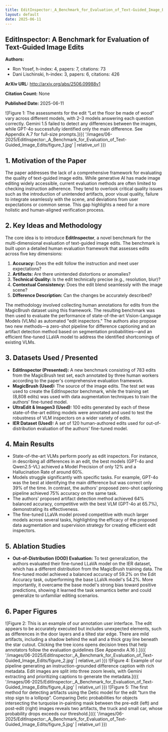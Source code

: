 ```yaml
---
title: EditInspector:_A_Benchmark_for_Evaluation_of_Text-Guided_Image_Edits
layout: default
date: 2025-06-11
---
```

## EditInspector: A Benchmark for Evaluation of Text-Guided Image Edits
**Authors:**
- Ron Yosef, h-index: 4, papers: 7, citations: 73
- Dani Lischinski, h-index: 3, papers: 6, citations: 426

**ArXiv URL:** http://arxiv.org/abs/2506.09988v1

**Citation Count:** None

**Published Date:** 2025-06-11

![Figure 1: The assessments for the edit “Let the floor be made of wood” vary across different models, with 2–3 models answering each question correctly. Gemini 1.5 failed to detect any differences between the images, while GPT-4o successfully identified only the main difference. See Appendix A.7 for full-size prompts.]({{ '/images/06-2025/EditInspector:_A_Benchmark_for_Evaluation_of_Text-Guided_Image_Edits/figure_1.jpg' | relative_url }})
## 1. Motivation of the Paper
The paper addresses the lack of a comprehensive framework for evaluating the quality of text-guided image edits. While generative AI has made image editing widely accessible, current evaluation methods are often limited to checking instruction adherence. They tend to overlook critical quality issues such as the introduction of unintended artifacts, poor visual quality, failure to integrate seamlessly with the scene, and deviations from user expectations or common sense. This gap highlights a need for a more holistic and human-aligned verification process.

## 2. Key Ideas and Methodology
The core idea is to introduce **EditInspector**, a novel benchmark for the multi-dimensional evaluation of text-guided image edits. The benchmark is built upon a detailed human evaluation framework that assesses edits across five key dimensions:
1.  **Accuracy:** Does the edit follow the instruction and meet user expectations?
2.  **Artifacts:** Are there unintended distortions or anomalies?
3.  **Technical Quality:** Is the edit technically precise (e.g., resolution, blur)?
4.  **Contextual Consistency:** Does the edit blend seamlessly with the image scene?
5.  **Difference Description:** Can the changes be accurately described?

The methodology involved collecting human annotations for edits from the MagicBrush dataset using this framework. The resulting benchmark was then used to evaluate the performance of state-of-the-art Vision-Language Models (VLMs) as automated "edit inspectors." The authors also propose two new methods—a zero-shot pipeline for difference captioning and an artifact detection method based on segmentation probabilities—and an efficient fine-tuned LLaVA model to address the identified shortcomings of existing VLMs.

## 3. Datasets Used / Presented
*   **EditInspector (Presented):** A new benchmark consisting of 783 edits from the MagicBrush test set, each annotated by three human workers according to the paper's comprehensive evaluation framework.
*   **MagicBrush (Used):** The source of the image edits. The test set was used to create the EditInspector benchmark, while the training set (8,808 edits) was used with data augmentation techniques to train the authors' fine-tuned model.
*   **UltraEdit & Imagen3 (Used):** 100 edits generated by each of these state-of-the-art editing models were annotated and used to test the robustness of VLM inspectors on a wider variety of edits.
*   **IER Dataset (Used):** A set of 120 human-authored edits used for out-of-distribution evaluation of the authors' fine-tuned model.

## 4. Main Results
*   State-of-the-art VLMs perform poorly as edit inspectors. For instance, in describing all differences in an edit, the best models (GPT-4o and Qwen2.5-VL) achieved a Model Precision of only 12% and a Hallucination Rate of around 60%.
*   Models struggle significantly with specific tasks. For example, GPT-4o was the best at identifying the main difference but was correct only 39% of the time. In contrast, the authors' proposed zero-shot captioning pipeline achieved 75% accuracy on the same task.
*   The authors' proposed artifact detection method achieved 64% balanced accuracy, competitive with the best VLM (GPT-4o at 65.7%), demonstrating its effectiveness.
*   The fine-tuned LLaVA model proved competitive with much larger models across several tasks, highlighting the efficacy of the proposed data augmentation and supervision strategy for creating efficient edit inspectors.

## 5. Ablation Studies
*   **Out-of-Distribution (OOD) Evaluation:** To test generalization, the authors evaluated their fine-tuned LLaVA model on the IER dataset, which has a different distribution from the MagicBrush training data. The fine-tuned model achieved a balanced accuracy of 59.2% on the Edit Accuracy task, outperforming the base LLaVA model's 54.2%. More importantly, it overcame the base model's strong bias toward positive predictions, showing it learned the task semantics better and could generalize to unfamiliar editing scenarios.

## 6. Paper Figures
![Figure 2: This is an example of our annotation user interface. The edit appears to be accurately executed but includes unexpected elements, such as differences in the door layers and a tilted star edge. There are mild artifacts, including a shadow behind the wall and a thick gray line beneath the star cutout. Clicking the tree icons opens decision trees that help annotators follow the evaluation guidelines (See Appendix A.16 ).]({{ '/images/06-2025/EditInspector:_A_Benchmark_for_Evaluation_of_Text-Guided_Image_Edits/figure_2.jpg' | relative_url }})
![Figure 4: Example of our pipeline generating an instruction-grounded difference caption with rich metadata. Edit images are split into three zoom levels, with Gemini extracting and prioritizing captions to generate the metadata.]({{ '/images/06-2025/EditInspector:_A_Benchmark_for_Evaluation_of_Text-Guided_Image_Edits/figure_4.jpg' | relative_url }})
![Figure 5: The first method for detecting artifacts using the Detic model for the edit “turn the stop sign to a lollipop”. Comparing Detic probabilities for objects intersecting the turquoise in-painting mask between the pre-edit (left) and post-edit (right) images reveals two artifacts, the truck and small car, whose probability drops exceeds our threshold.]({{ '/images/06-2025/EditInspector:_A_Benchmark_for_Evaluation_of_Text-Guided_Image_Edits/figure_5.jpg' | relative_url }})

